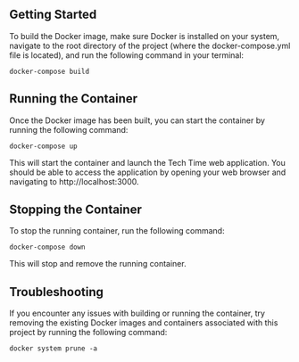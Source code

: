 ## Getting Started

To build the Docker image, make sure Docker is installed on your system, navigate to the root directory of the project (where the docker-compose.yml file is located), and run the following command in your terminal:

```
docker-compose build
```

## Running the Container

Once the Docker image has been built, you can start the container by running the following command:

```
docker-compose up
```

This will start the container and launch the Tech Time web application. You should be able to access the application by opening your web browser and navigating to http://localhost:3000.

## Stopping the Container

To stop the running container, run the following command:

```
docker-compose down
```

This will stop and remove the running container.

## Troubleshooting

If you encounter any issues with building or running the container, try removing the existing Docker images and containers associated with this project by running the following command:

```
docker system prune -a
```
